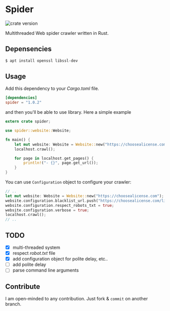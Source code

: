 # Spider

![crate version](https://img.shields.io/crates/v/spider.svg)

Multithreaded Web spider crawler written in Rust.

## Depensencies

~~~bash
$ apt install openssl libssl-dev
~~~

## Usage

Add this dependency to your _Cargo.toml_ file.

~~~toml
[dependencies]
spider = "1.0.2"
~~~

and then you'll be able to use library. Here a simple example

~~~rust
extern crate spider;

use spider::website::Website;

fn main() {
    let mut website: Website = Website::new("https://choosealicense.com");
    localhost.crawl();

    for page in localhost.get_pages() {
        println!("- {}", page.get_url());
    }
}
~~~

You can use `Configuration` object to configure your crawler:

~~~rust
// ..
let mut website: Website = Website::new("https://choosealicense.com");
website.configuration.blacklist_url.push("https://choosealicense.com/licenses/".to_string());
website.configuration.respect_robots_txt = true;
website.configuration.verbose = true;
localhost.crawl();
// ..
~~~

## TODO

- [x] multi-threaded system
- [x] respect _robot.txt_ file
- [x] add configuration object for polite delay, etc..
- [ ] add polite delay
- [ ] parse command line arguments

## Contribute

I am open-minded to any contribution. Just fork & `commit` on another branch.


